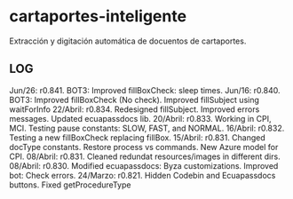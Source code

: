 # cartaportes-inteligente
Extracción y digitación automática de docuentos de cartaportes.

## LOG
Jun/26:   r0.841. BOT3: Improved fillBoxCheck: sleep times.
Jun/16:   r0.840. BOT3: Improved fillBoxCheck (No check). Improved fillSubject using waitForInfo
22/Abril: r0.834. Redesigned fillSubject. Improved errors messages. Updated ecuapassdocs lib.
20/Abril: r0.833. Working in CPI, MCI. Testing pause constants: SLOW, FAST, and NORMAL.
16/Abril: r0.832. Testing a new fillBoxCheck replacing fillBox.
15/Abril: r0.831. Changed docType constants. Restore process vs commands. New Azure model for CPI.
08/Abril: r0.831. Cleaned redundat resources/images in different dirs.
08/Abril: r0.830. Modified ecuapassdocs: Byza customizations. Improved bot: Check errors.
24/Marzo: r0.821. Hidden  Codebin and Ecuapassdocs buttons. Fixed getProcedureType

